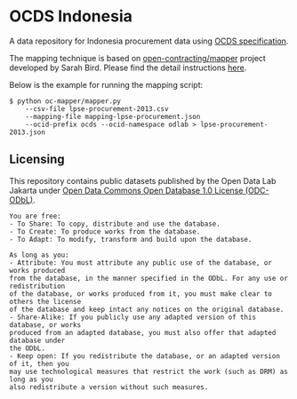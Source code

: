 OCDS Indonesia
==============

A data repository for Indonesia procurement data using [OCDS specification](http://ocds.open-contracting.org/standard/r/0__3__3/).

The mapping technique is based on [open-contracting/mapper](https://github.com/open-contracting/mapper) project developed by Sarah Bird. Please find the detail instructions [here](http://standard.open-contracting.org/field-notes-transforming-canadian-procurement-data-to-ocds-format/).

Below is the example for running the mapping script:
```
$ python oc-mapper/mapper.py 
    --csv-file lpse-procurement-2013.csv
    --mapping-file mapping-lpse-procurement.json 
    --ocid-prefix ocds --ocid-namespace odlab > lpse-procurement-2013.json
```

Licensing
---------

This repository contains public datasets published by the Open Data Lab Jakarta under [Open Data Commons Open Database 1.0 License (ODC-ODbL)](http://opendatacommons.org/licenses/odbl/1.0/).

```
You are free:
- To Share: To copy, distribute and use the database.
- To Create: To produce works from the database.
- To Adapt: To modify, transform and build upon the database.

As long as you:
- Attribute: You must attribute any public use of the database, or works produced
from the database, in the manner specified in the ODbL. For any use or redistribution
of the database, or works produced from it, you must make clear to others the license
of the database and keep intact any notices on the original database.
- Share-Alike: If you publicly use any adapted version of this database, or works
produced from an adapted database, you must also offer that adapted database under
the ODbL.
- Keep open: If you redistribute the database, or an adapted version of it, then you
may use technological measures that restrict the work (such as DRM) as long as you
also redistribute a version without such measures.
```
